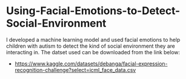 # Using-Facial-Emotions-to-Detect-Social-Environment
I developed a machine learning model and used facial emotions to help children with autism to detect the kind of social environment they are interacting in.
The datset used can be downloaded from the link below:
- https://www.kaggle.com/datasets/debanga/facial-expression-recognition-challenge?select=icml_face_data.csv
